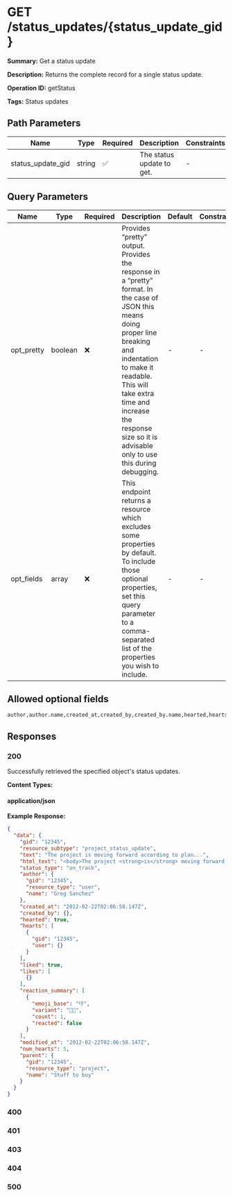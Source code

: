 # GET /status_updates/{status_update_gid}

**Summary:** Get a status update

**Description:** Returns the complete record for a single status update.

**Operation ID:** getStatus

**Tags:** Status updates

## Path Parameters

| Name | Type | Required | Description | Constraints |
|------|------|----------|-------------|-------------|
| status_update_gid | string | ✅ | The status update to get. | - |

## Query Parameters

| Name | Type | Required | Description | Default | Constraints |
|------|------|----------|-------------|---------|-------------|
| opt_pretty | boolean | ❌ | Provides “pretty” output. Provides the response in a “pretty” format. In the case of JSON this means doing proper line breaking and indentation to make it readable. This will take extra time and increase the response size so it is advisable only to use this during debugging. | - | - |
| opt_fields | array | ❌ | This endpoint returns a resource which excludes some properties by default. To include those optional properties, set this query parameter to a comma-separated list of the properties you wish to include. | - | - |

## Allowed optional fields

```
author,author.name,created_at,created_by,created_by.name,hearted,hearts,hearts.user,hearts.user.name,html_text,liked,likes,likes.user,likes.user.name,modified_at,num_hearts,num_likes,parent,parent.name,reaction_summary,reaction_summary.count,reaction_summary.emoji_base,reaction_summary.reacted,reaction_summary.variant,resource_subtype,status_type,text,title
```

## Responses

### 200

Successfully retrieved the specified object's status updates.

**Content Types:**

#### application/json

**Example Response:**

```json
{
  "data": {
    "gid": "12345",
    "resource_subtype": "project_status_update",
    "text": "The project is moving forward according to plan...",
    "html_text": "<body>The project <strong>is</strong> moving forward according to plan...</body>",
    "status_type": "on_track",
    "author": {
      "gid": "12345",
      "resource_type": "user",
      "name": "Greg Sanchez"
    },
    "created_at": "2012-02-22T02:06:58.147Z",
    "created_by": {},
    "hearted": true,
    "hearts": [
      {
        "gid": "12345",
        "user": {}
      }
    ],
    "liked": true,
    "likes": [
      {}
    ],
    "reaction_summary": [
      {
        "emoji_base": "👎",
        "variant": "👎🏼",
        "count": 1,
        "reacted": false
      }
    ],
    "modified_at": "2012-02-22T02:06:58.147Z",
    "num_hearts": 5,
    "parent": {
      "gid": "12345",
      "resource_type": "project",
      "name": "Stuff to buy"
    }
  }
}
```

### 400

<reference>

### 401

<reference>

### 403

<reference>

### 404

<reference>

### 500

<reference>

